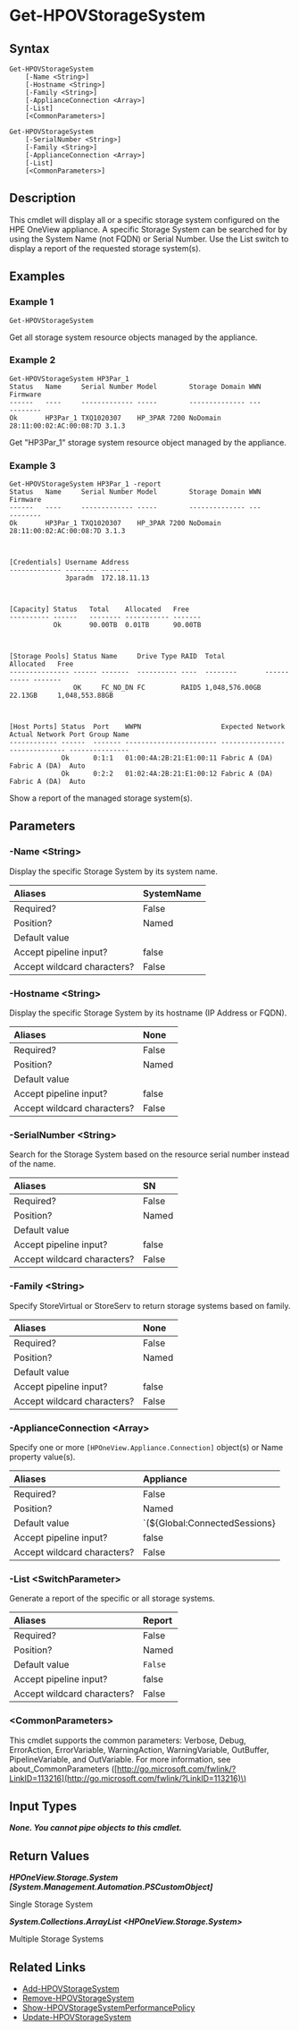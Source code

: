 ﻿---
description: Retrieve Storage System resource(s).
---

# Get-HPOVStorageSystem

## Syntax

```text
Get-HPOVStorageSystem
    [-Name <String>]
    [-Hostname <String>]
    [-Family <String>]
    [-ApplianceConnection <Array>]
    [-List]
    [<CommonParameters>]
```

```text
Get-HPOVStorageSystem
    [-SerialNumber <String>]
    [-Family <String>]
    [-ApplianceConnection <Array>]
    [-List]
    [<CommonParameters>]
```

## Description

This cmdlet will display all or a specific storage system configured on the HPE OneView appliance.  A specific Storage System can be searched for by using the System Name (not FQDN) or Serial Number.  Use the List switch to display a report of the requested storage system(s).

## Examples

###  Example 1 

```text
Get-HPOVStorageSystem

```

Get all storage system resource objects managed by the appliance.

###  Example 2 

```text
Get-HPOVStorageSystem HP3Par_1
Status   Name     Serial Number Model        Storage Domain WWN                     Firmware
------   ----     ------------- -----        -------------- ---                     --------
Ok       HP3Par_1 TXQ1020307    HP_3PAR 7200 NoDomain       28:11:00:02:AC:00:08:7D 3.1.3
```

Get "HP3Par_1" storage system resource object managed by the appliance.

###  Example 3 

```text
Get-HPOVStorageSystem HP3Par_1 -report
Status   Name     Serial Number Model        Storage Domain WWN                     Firmware
------   ----     ------------- -----        -------------- ---                     --------
Ok       HP3Par_1 TXQ1020307    HP_3PAR 7200 NoDomain       28:11:00:02:AC:00:08:7D 3.1.3



[Credentials] Username Address
------------- -------- -------
              3paradm  172.18.11.13



[Capacity] Status   Total    Allocated   Free
---------- ------   -------- ----------- -------
           Ok       90.00TB  0.01TB      90.00TB



[Storage Pools] Status Name     Drive Type RAID  Total          Allocated   Free
--------------- ------ -------  ---------- ----  --------       ----------- -------
                OK     FC_NO_DN FC         RAID5 1,048,576.00GB 22.13GB     1,048,553.88GB



[Host Ports] Status  Port    WWPN                    Expected Network Actual Network Port Group Name
------------ ------  ------- ----------------------- ---------------- -------------- ---------------
             Ok      0:1:1   01:00:4A:2B:21:E1:00:11 Fabric A (DA)    Fabric A (DA)  Auto
             Ok      0:2:2   01:02:4A:2B:21:E1:00:12 Fabric A (DA)    Fabric A (DA)  Auto        
```

Show a report of the managed storage system(s).

## Parameters

### -Name &lt;String&gt;

Display the specific Storage System by its system name.

| Aliases | SystemName |
| :--- | :--- |
| Required? | False |
| Position? | Named |
| Default value |  |
| Accept pipeline input? | false |
| Accept wildcard characters? | False |

### -Hostname &lt;String&gt;

Display the specific Storage System by its hostname (IP Address or FQDN).

| Aliases | None |
| :--- | :--- |
| Required? | False |
| Position? | Named |
| Default value |  |
| Accept pipeline input? | false |
| Accept wildcard characters? | False |

### -SerialNumber &lt;String&gt;

Search for the Storage System based on the resource serial number instead of the name.

| Aliases | SN |
| :--- | :--- |
| Required? | False |
| Position? | Named |
| Default value |  |
| Accept pipeline input? | false |
| Accept wildcard characters? | False |

### -Family &lt;String&gt;

Specify StoreVirtual or StoreServ to return storage systems based on family.

| Aliases | None |
| :--- | :--- |
| Required? | False |
| Position? | Named |
| Default value |  |
| Accept pipeline input? | false |
| Accept wildcard characters? | False |

### -ApplianceConnection &lt;Array&gt;

Specify one or more `[HPOneView.Appliance.Connection]` object(s) or Name property value(s).

| Aliases | Appliance |
| :--- | :--- |
| Required? | False |
| Position? | Named |
| Default value | `(${Global:ConnectedSessions} | ? Default)` |
| Accept pipeline input? | false |
| Accept wildcard characters? | False |

### -List &lt;SwitchParameter&gt;

Generate a report of the specific or all storage systems.

| Aliases | Report |
| :--- | :--- |
| Required? | False |
| Position? | Named |
| Default value | `False` |
| Accept pipeline input? | false |
| Accept wildcard characters? | False |

### &lt;CommonParameters&gt;

This cmdlet supports the common parameters: Verbose, Debug, ErrorAction, ErrorVariable, WarningAction, WarningVariable, OutBuffer, PipelineVariable, and OutVariable. For more information, see about\_CommonParameters \([http://go.microsoft.com/fwlink/?LinkID=113216](http://go.microsoft.com/fwlink/?LinkID=113216)\)

## Input Types

_**None.  You cannot pipe objects to this cmdlet.**_

## Return Values

_**HPOneView.Storage.System [System.Management.Automation.PSCustomObject]**_

Single Storage System

_**System.Collections.ArrayList <HPOneView.Storage.System>**_

Multiple Storage Systems

## Related Links

* [Add-HPOVStorageSystem](add-hpovstoragesystem.md)
* [Remove-HPOVStorageSystem](remove-hpovstoragesystem.md)
* [Show-HPOVStorageSystemPerformancePolicy](show-hpovstoragesystemperformancepolicy.md)
* [Update-HPOVStorageSystem](update-hpovstoragesystem.md)

